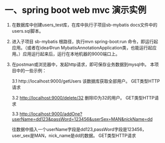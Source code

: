 # 一、spring boot web mvc 演示实例

1. 在数据库中创建users_test库，在库中执行子项目sb-mybatis docs文件中的users.sql脚本。

2. 进入子项目 sb-mybatis 根路径，执行mvn spring-boot:run 命令，即运行起应用。（或者在idea中run MybatisAnnotationApplication类，也能运行起应用。）应用运行起来后，运行在本地机器的9000端口上。

3. 在postman或浏览器中，发起http请求，即可保存业务数据到mysql中。
   本项目中的一些示例：

   3.1 http://localhost:9000/getUsers  该数据库获取全部用户。 GET类型HTTP请求

   3.2 <http://localhost:9000/delete/32> 删除ID为32的用户。   GET类型HTTP请求

   3.3 <http://localhost:9000/addOne?userName=dd123&passWord=123456&userSex=MAN&nickName=dd>

   往数据中插入一个userName字段是dd123,passWord字段是123456，user_sex是MAN，nick_name是dd的数据。   GET类型HTTP请求